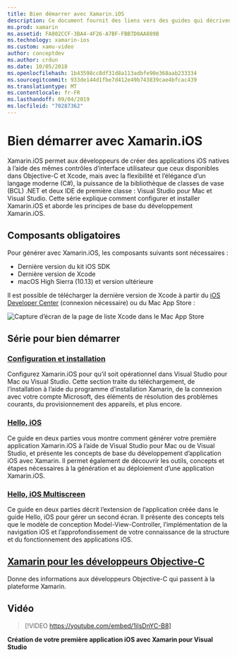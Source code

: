 ```yaml
---
title: Bien démarrer avec Xamarin.iOS
description: Ce document fournit des liens vers des guides qui décrivent comment configurer Xamarin.iOS et générer une première application, et fournit des informations sur Xamarin aux développeurs Objective-C.
ms.prod: xamarin
ms.assetid: FA802CCF-3BA4-4F26-A7BF-FBB7D0AA889B
ms.technology: xamarin-ios
ms.custom: xamu-video
author: conceptdev
ms.author: crdun
ms.date: 10/05/2018
ms.openlocfilehash: 1b43598cc8df31d8a113adbfe90e368aab233334
ms.sourcegitcommit: 933de144d1fbe7d412e49b743839cae4bfcac439
ms.translationtype: MT
ms.contentlocale: fr-FR
ms.lasthandoff: 09/04/2019
ms.locfileid: "70287362"
---
```

# <a name="get-started-with-xamarinios"></a>Bien démarrer avec Xamarin.iOS

Xamarin.iOS permet aux développeurs de créer des applications iOS natives à l’aide des mêmes contrôles d’interface utilisateur que ceux disponibles dans Objective-C et Xcode, mais avec la flexibilité et l’élégance d’un langage moderne (C#), la puissance de la bibliothèque de classes de vase (BCL) .NET et deux IDE de première classe : Visual Studio pour Mac et Visual Studio. Cette série explique comment configurer et installer Xamarin.iOS et aborde les principes de base du développement Xamarin.iOS.

## <a name="required-components"></a>Composants obligatoires

Pour générer avec Xamarin.iOS, les composants suivants sont nécessaires :

- Dernière version du kit iOS SDK
- Dernière version de Xcode
- macOS High Sierra (10.13) et version ultérieure

Il est possible de télécharger la dernière version de Xcode à partir du [iOS Developer Center](https://developer.apple.com/devcenter/ios/index.action#downloads) (connexion nécessaire) ou du Mac App Store :

![Capture d’écran de la page de liste Xcode dans le Mac App Store](installation/images/xcode.png "Xcode dans le Mac App Store")

## <a name="getting-started-series"></a>Série pour bien démarrer

### <a name="setup-and-installationiosget-startedinstallationindexmd"></a>[Configuration et installation](~/ios/get-started/installation/index.md)

Configurez Xamarin.iOS pour qu’il soit opérationnel dans Visual Studio pour Mac ou Visual Studio. Cette section traite du téléchargement, de l’installation à l’aide du programme d’installation Xamarin, de la connexion avec votre compte Microsoft, des éléments de résolution des problèmes courants, du provisionnement des appareils, et plus encore.

### <a name="hello-iosiosget-startedhello-iosindexmd"></a>[Hello, iOS](~/ios/get-started/hello-ios/index.md)

Ce guide en deux parties vous montre comment générer votre première application Xamarin.iOS à l’aide de Visual Studio pour Mac ou de Visual Studio, et présente les concepts de base du développement d’application iOS avec Xamarin. Il permet également de découvrir les outils, concepts et étapes nécessaires à la génération et au déploiement d’une application Xamarin.iOS.

### <a name="hello-ios-multiscreeniosget-startedhello-ios-multiscreenindexmd"></a>[Hello, iOS Multiscreen](~/ios/get-started/hello-ios-multiscreen/index.md)

Ce guide en deux parties décrit l’extension de l’application créée dans le guide Hello, iOS pour gérer un second écran. Il présente des concepts tels que le modèle de conception Model-View-Controller, l’implémentation de la navigation iOS et l’approfondissement de votre connaissance de la structure et du fonctionnement des applications iOS.

## <a name="xamarin-for-objective-c-developersobjective-c-developersindexmd"></a>[Xamarin pour les développeurs Objective-C](objective-c-developers/index.md)

Donne des informations aux développeurs Objective-C qui passent à la plateforme Xamarin.

## <a name="video"></a>Vidéo

> [!VIDEO https://youtube.com/embed/1ilsDnYC-B8]

**Création de votre première application iOS avec Xamarin pour Visual Studio**
